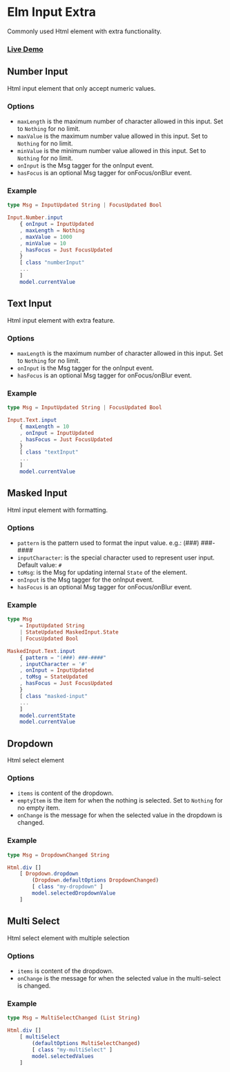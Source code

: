 # Elm Input Extra

Commonly used Html element with extra functionality.

### [Live Demo](https://abadi199.github.io/elm-input-extra)

## Number Input

Html input element that only accept numeric values.

### Options
 * `maxLength` is the maximum number of character allowed in this input. Set to `Nothing` for no limit.
 * `maxValue` is the maximum number value allowed in this input. Set to `Nothing` for no limit.
 * `minValue` is the minimum number value allowed in this input. Set to `Nothing` for no limit.
 * `onInput` is the Msg tagger for the onInput event.
 * `hasFocus` is an optional Msg tagger for onFocus/onBlur event.

### Example
```elm
type Msg = InputUpdated String | FocusUpdated Bool

Input.Number.input
    { onInput = InputUpdated
    , maxLength = Nothing
    , maxValue = 1000
    , minValue = 10
    , hasFocus = Just FocusUpdated
    }
    [ class "numberInput"
    ...
    ]
    model.currentValue
``` 

## Text Input

Html input element with extra feature.

### Options
 * `maxLength` is the maximum number of character allowed in this input. Set to `Nothing` for no limit.
 * `onInput` is the Msg tagger for the onInput event.
 * `hasFocus` is an optional Msg tagger for onFocus/onBlur event.

### Example
```elm
type Msg = InputUpdated String | FocusUpdated Bool

Input.Text.input
    { maxLength = 10
    , onInput = InputUpdated
    , hasFocus = Just FocusUpdated
    }
    [ class "textInput"
    ...
    ]
    model.currentValue
```

## Masked Input

Html input element with formatting.

### Options
 * `pattern` is the pattern used to format the input value. e.g.: (###) ###-####
 * `inputCharacter`: is the special character used to represent user input. Default value: `#`
 * `toMsg`: is the Msg for updating internal `State` of the element.
 * `onInput` is the Msg tagger for the onInput event.
 * `hasFocus` is an optional Msg tagger for onFocus/onBlur event.

### Example
```elm
type Msg 
    = InputUpdated String 
    | StateUpdated MaskedInput.State 
    | FocusUpdated Bool

MaskedInput.Text.input
    { pattern = "(###) ###-####"
    , inputCharacter = '#'
    , onInput = InputUpdated
    , toMsg = StateUpdated
    , hasFocus = Just FocusUpdated
    }
    [ class "masked-input"
    ...
    ]
    model.currentState
    model.currentValue
```

## Dropdown

Html select element

### Options
 * `items` is content of the dropdown.
 * `emptyItem` is the item for when the nothing is selected. Set to `Nothing` for no empty item.
 * `onChange` is the message for when the selected value in the dropdown is changed.

### Example
```elm
type Msg = DropdownChanged String

Html.div []
    [ Dropdown.dropdown
        (Dropdown.defaultOptions DropdownChanged)
        [ class "my-dropdown" ]
        model.selectedDropdownValue
    ]
```
## Multi Select

Html select element with multiple selection

### Options 
 * `items` is content of the dropdown.
 * `onChange` is the message for when the selected value in the multi-select is changed.

### Example
```elm
type Msg = MultiSelectChanged (List String)

Html.div []
    [ multiSelect
        (defaultOptions MultiSelectChanged)
        [ class "my-multiSelect" ]
        model.selectedValues
    ]
```
